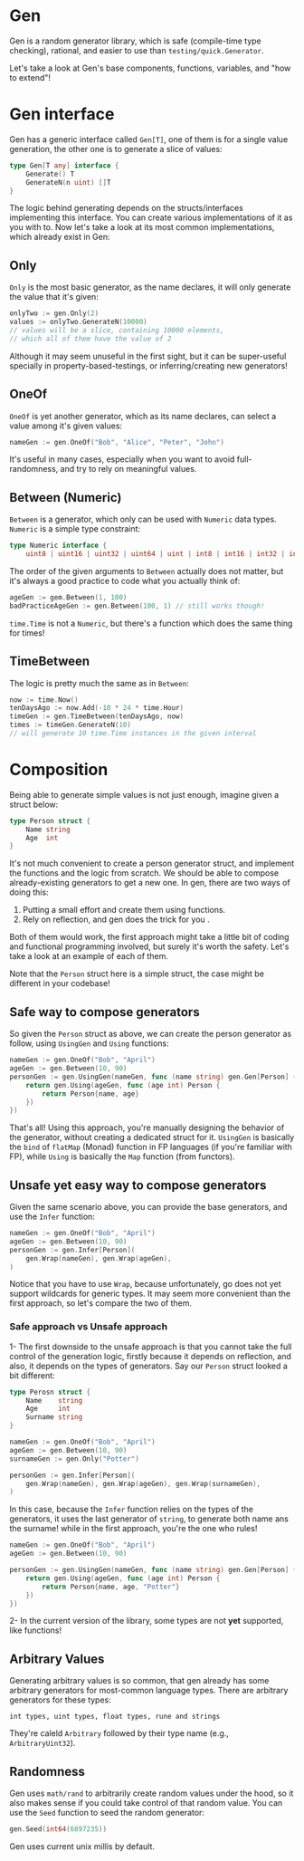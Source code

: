 # Gen #

Gen is a random generator library, which is safe (compile-time type checking), rational, and easier to use than `testing/quick.Generator`.

Let's take a look at Gen's base components, functions, variables, and "how to extend"!

# Gen interface #
Gen has a generic interface called `Gen[T]`, one of them is for a single value generation, the other one is to generate a slice of values:
```go
type Gen[T any] interface {
	Generate() T
	GenerateN(n uint) []T
}
```
The logic behind generating depends on the structs/interfaces implementing this interface. You can create various implementations of it as you with to. Now let's take a look at its most common implementations, which already exist in Gen:

## Only ##
`Only` is the most basic generator, as the name declares, it will only generate the value that it's given:
```go
onlyTwo := gen.Only(2)
values := onlyTwo.GenerateN(10000)
// values will be a slice, containing 10000 elements, 
// which all of them have the value of 2
```
Although it may seem unuseful in the first sight, but it can be super-useful specially in property-based-testings, or inferring/creating new generators!

## OneOf ##
`OneOf` is yet another generator, which as its name declares, can select a value among it's given values:
```go
nameGen := gen.OneOf("Bob", "Alice", "Peter", "John")
```
It's useful in many cases, especially when you want to avoid full-randomness, and try to rely on meaningful values.

## Between (Numeric) ##
`Between` is a generator, which only can be used with `Numeric` data types. `Numeric` is a simple type constraint:
```go
type Numeric interface {
	uint8 | uint16 | uint32 | uint64 | uint | int8 | int16 | int32 | int64 | int | float32 | float64
```
The order of the given arguments to `Between` actually does not matter, but it's always a good practice to code what you actually think of:
```go
ageGen := gem.Between(1, 100)
badPracticeAgeGen := gen.Between(100, 1) // still works though!
```
`time.Time` is not a `Numeric`, but there's a function which does the same thing for times!

## TimeBetween ##
The logic is pretty much the same as in `Between`:
```go
now := time.Now()
tenDaysAgo := now.Add(-10 * 24 * time.Hour)
timeGen := gen.TimeBetween(tenDaysAgo, now)
times := timeGen.GenerateN(10)
// will generate 10 time.Time instances in the given interval
```

# Composition #
Being able to generate simple values is not just enough, imagine given a struct below:
```go
type Person struct {
    Name string
    Age  int
}
```
It's not much convenient to create a person generator struct, and implement the functions and the logic from scratch. We should be able to compose already-existing generators to get a new one. In gen, there are two ways of doing this:

1. Putting a small effort and create them using functions.
2. Rely on reflection, and gen does the trick for you .

Both of them would work, the first approach might take a little bit of coding and functional programming involved, but surely it's worth the safety. Let's take a look at an example of each of them.

Note that the `Person` struct here is a simple struct, the case might be different  in your codebase!

## Safe way to compose generators ##
So given the `Person` struct as above, we can create the person generator as follow, using `UsingGen` and `Using` functions:
```go
nameGen := gen.OneOf("Bob", "April")
ageGen := gen.Between(10, 90)
personGen := gen.UsingGen(nameGen, func (name string) gen.Gen[Person] {
    return gen.Using(ageGen, func (age int) Person {
        return Person{name, age}
    })
})
```
That's all! Using this approach, you're manually designing the behavior of the generator, without creating a dedicated struct for it. `UsingGen` is basically the `bind` of `flatMap` (Monad) function in FP languages (if you're familiar with FP), while `Using` is basically the `Map` function (from functors). 

## Unsafe yet easy way to compose generators ##
Given the same scenario above, you can provide the base generators, and use the `Infer` function:
```go
nameGen := gen.OneOf("Bob", "April")
ageGen := gen.Between(10, 90)
personGen := gen.Infer[Person](
    gen.Wrap(nameGen), gen.Wrap(ageGen),
)
```
Notice that you have to use `Wrap`, because unfortunately, go does not yet support wildcards for generic types. It may seem more convenient than the first approach, so let's compare the two of them.

### Safe approach vs Unsafe approach ###
1- The first downside to the unsafe approach is that you cannot take the full control of the generation logic, firstly because it depends on reflection, and also, it depends on the types of generators.
Say our `Person` struct looked a bit different:
```go
type Perosn struct {
    Name    string
    Age     int
    Surname string
}

nameGen := gen.OneOf("Bob", "April")
ageGen := gen.Between(10, 90)
surnameGen := gen.Only("Potter")

personGen := gen.Infer[Person](
    gen.Wrap(nameGen), gen.Wrap(ageGen), gen.Wrap(surnameGen),
)
```
In this case, because the `Infer` function relies on the types of the generators, it uses the last generator of `string`, to generate both name ans the surname! while in the first approach, you're the one who rules!
```go
nameGen := gen.OneOf("Bob", "April")
ageGen := gen.Between(10, 90)

personGen := gen.UsingGen(nameGen, func (name string) gen.Gen[Person] {
    return gen.Using(ageGen, func (age int) Person {
        return Person{name, age, "Potter"}
    })
})
```
2- In the current version of the library, some types are not **yet** supported, like functions!

## Arbitrary Values ##
Generating arbitrary values is so common, that gen already has some arbitrary generators for most-common language types. There are arbitrary generators for these types:
```
int types, uint types, float types, rune and strings
```
They're caleld `Arbitrary` followed by their type name (e.g., `ArbitraryUint32`).

## Randomness ##
Gen uses `math/rand` to arbitrarily create random values under the hood, so it also makes sense if you could take control of that random value. You can use the `Seed` function to seed the random generator:
```go
gen.Seed(int64(6897235))
```
Gen uses current unix millis by default.
